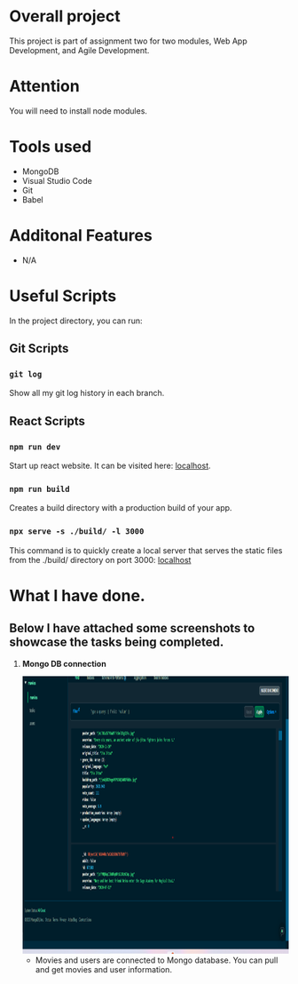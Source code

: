# Overall project
This project is part of assignment two for two modules, Web App Development, and Agile Development.

# Attention
You will need to install node modules.

# Tools used
* MongoDB
* Visual Studio Code
* Git
* Babel

# Additonal Features
* N/A

# Useful Scripts
In the project directory, you can run:

## Git Scripts
### `git log`
Show all my git log history in each branch.

## React Scripts
### `npm run dev`
Start up react website. It can be visited here: [localhost](http://localhost:3000/).
### `npm run build`
Creates a build directory with a production build of your app.
### `npx serve -s ./build/ -l 3000`
This command is to quickly create a local server that serves the static files from the ./build/ directory on port 3000: [localhost](http://localhost:3000/)

# What I have done.
## Below I have attached some screenshots to showcase the tasks being completed.

1. **Mongo DB connection**

   <img src="img/Screenshot 2023-12-21 142958.png" alt="Image" width="700" height="500">

   * Movies and users are connected to Mongo database. You can pull and get movies and user information.


